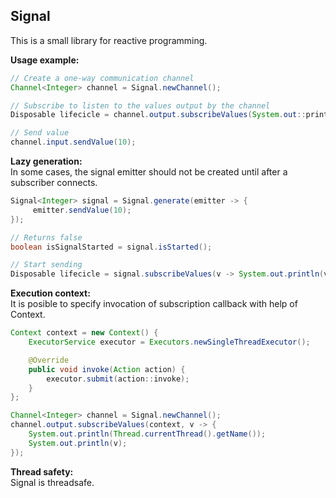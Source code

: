 ## Signal

This is a small library for reactive programming.

**Usage example:**

```java
// Create a one-way communication channel
Channel<Integer> channel = Signal.newChannel();

// Subscribe to listen to the values output by the channel
Disposable lifecicle = channel.output.subscribeValues(System.out::println);

// Send value
channel.input.sendValue(10);
```   
**Lazy generation:**  
In some cases, the signal emitter should not be created until after a subscriber connects.  

```java
Signal<Integer> signal = Signal.generate(emitter -> {
     emitter.sendValue(10);
});

// Returns false
boolean isSignalStarted = signal.isStarted();

// Start sending
Disposable lifecicle = signal.subscribeValues(v -> System.out.println(v));
```  
**Execution context:**  
It is posible to specify invocation of subscription callback with help of Context.  
```java
Context context = new Context() {
    ExecutorService executor = Executors.newSingleThreadExecutor();

    @Override
    public void invoke(Action action) {
        executor.submit(action::invoke);
    }
};

Channel<Integer> channel = Signal.newChannel();
channel.output.subscribeValues(context, v -> {
    System.out.println(Thread.currentThread().getName());
    System.out.println(v);
});
```  
**Thread safety:**  
Signal is threadsafe.